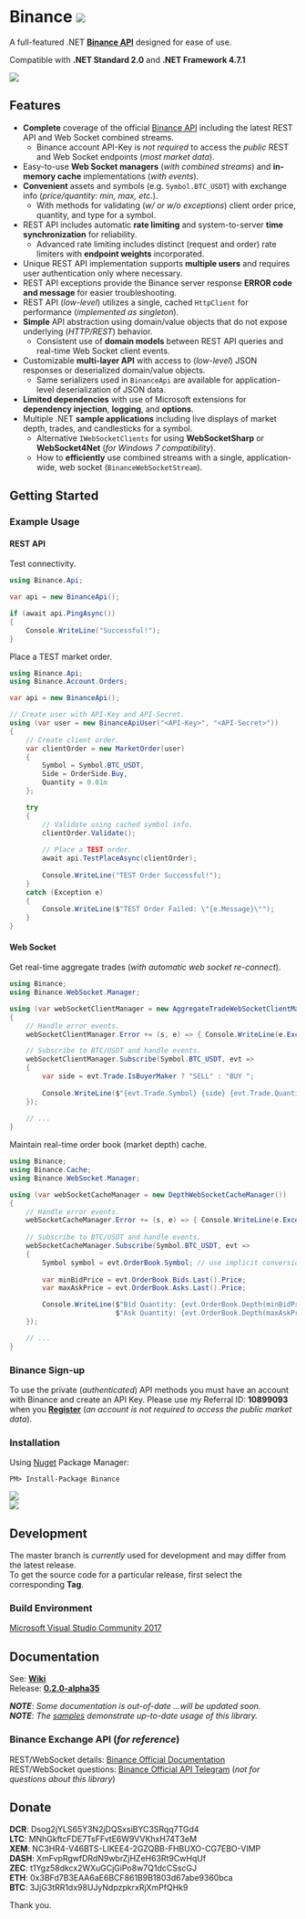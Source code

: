 # Binance ![](https://github.com/sonvister/Binance/blob/master/images/logo.png?raw=true)
A full-featured .NET **[Binance API](https://github.com/binance-exchange/binance-official-api-docs)** designed for ease of use.

Compatible with **.NET Standard 2.0** and **.NET Framework 4.7.1**

[![](https://img.shields.io/github/last-commit/sonvister/Binance.svg)](https://github.com/sonvister/Binance)

## Features
* **Complete** coverage of the official [Binance API](https://github.com/binance-exchange/binance-official-api-docs) including the latest REST API and Web Socket combined streams.
  * Binance account API-Key is *not required* to access the *public* REST and Web Socket endpoints (*most market data*).
* Easy-to-use **Web Socket managers** (*with combined streams*) and **in-memory cache** implementations (*with events*).
* **Convenient** assets and symbols (e.g. `Symbol.BTC_USDT`) with exchange info (*price/quantity: min, max, etc.*).
  * With methods for validating (*w/ or w/o exceptions*) client order price, quantity, and type for a symbol.
* REST API includes automatic **rate limiting** and system-to-server **time synchronization** for reliability.
  * Advanced rate limiting includes distinct (request and order) rate limiters with **endpoint weights** incorporated. 
* Unique REST API implementation supports **multiple users** and requires user authentication only where necessary.
* REST API exceptions provide the Binance server response **ERROR code and message** for easier troubleshooting.
* REST API (*low-level*) utilizes a single, cached `HttpClient` for performance (*implemented as singleton*).
* **Simple** API abstraction using domain/value objects that do not expose underlying (*HTTP/REST*) behavior.
  * Consistent use of **domain models** between REST API queries and real-time Web Socket client events.
* Customizable **multi-layer API** with access to (*low-level*) JSON responses or deserialized domain/value objects.
  * Same serializers used in `BinanceApi` are available for application-level deserialization of JSON data.
* **Limited dependencies** with use of Microsoft extensions for **dependency injection**, **logging**, and **options**.
* Multiple .NET **sample applications** including live displays of market depth, trades, and candlesticks for a symbol.
  * Alternative `IWebSocketClients` for using **WebSocketSharp** or **WebSocket4Net** (*for Windows 7 compatibility*).
  * How to **efficiently** use combined streams with a single, application-wide, web socket (`BinanceWebSocketStream`).

## Getting Started
### Example Usage
#### REST API
Test connectivity.

```C#
using Binance.Api;

var api = new BinanceApi();

if (await api.PingAsync())
{
    Console.WriteLine("Successful!");
}
```

Place a TEST market order.

```C#
using Binance.Api;
using Binance.Account.Orders;

var api = new BinanceApi();

// Create user with API-Key and API-Secret.
using (var user = new BinanceApiUser("<API-Key>", "<API-Secret>"))
{
    // Create client order.
    var clientOrder = new MarketOrder(user)
    {
        Symbol = Symbol.BTC_USDT,
        Side = OrderSide.Buy,
        Quantity = 0.01m
    };

    try
    {
        // Validate using cached symbol info.
        clientOrder.Validate();
        
        // Place a TEST order.
        await api.TestPlaceAsync(clientOrder);
        
        Console.WriteLine("TEST Order Successful!");
    }
    catch (Exception e)
    {
        Console.WriteLine($"TEST Order Failed: \"{e.Message}\"");
    }
}
```

#### Web Socket
Get real-time aggregate trades (*with automatic web socket re-connect*).

```C#
using Binance;
using Binance.WebSocket.Manager;

using (var webSocketClientManager = new AggregateTradeWebSocketClientManager())
{
    // Handle error events.
    webSocketClientManager.Error += (s, e) => { Console.WriteLine(e.Exception.Message); };

    // Subscribe to BTC/USDT and handle events.
    webSocketClientManager.Subscribe(Symbol.BTC_USDT, evt =>
    {
        var side = evt.Trade.IsBuyerMaker ? "SELL" : "BUY ";
    
        Console.WriteLine($"{evt.Trade.Symbol} {side} {evt.Trade.Quantity} @ {evt.Trade.Price}");    
    });
  
    // ...
}
```

Maintain real-time order book (market depth) cache.

```C#
using Binance;
using Binance.Cache;
using Binance.WebSocket.Manager;

using (var webSocketCacheManager = new DepthWebSocketCacheManager())
{
    // Handle error events.
    webSocketCacheManager.Error += (s, e) => { Console.WriteLine(e.Exception.Message); };
    
    // Subscribe to BTC/USDT and handle events.
    webSocketCacheManager.Subscribe(Symbol.BTC_USDT, evt =>
    {
        Symbol symbol = evt.OrderBook.Symbol; // use implicit conversion.
    
        var minBidPrice = evt.OrderBook.Bids.Last().Price;
        var maxAskPrice = evt.OrderBook.Asks.Last().Price;

        Console.WriteLine($"Bid Quantity: {evt.OrderBook.Depth(minBidPrice)} {symbol.BaseAsset} - " +
                          $"Ask Quantity: {evt.OrderBook.Depth(maxAskPrice)} {symbol.BaseAsset}");
    });

    // ...
}
```

### Binance Sign-up
To use the private (*authenticated*) API methods you must have an account with Binance and create an API Key. Please use my Referral ID: **10899093** when you [**Register**](https://www.binance.com/register.html?ref=10899093) (*an account is not required to access the public market data*).

### Installation
Using [Nuget](https://www.nuget.org/packages/Binance/) Package Manager:
```
PM> Install-Package Binance
```
[![](https://img.shields.io/nuget/v/Binance.svg)](https://www.nuget.org/packages/Binance)\
[![](https://img.shields.io/nuget/dt/Binance.svg)](https://www.nuget.org/packages/Binance)

## Development
The master branch is *currently* used for development and may differ from the latest release.\
To get the source code for a particular release, first select the corresponding **Tag**.

### Build Environment
[Microsoft Visual Studio Community 2017](https://www.visualstudio.com/vs/community/)

## Documentation
See: [**Wiki**](https://github.com/sonvister/Binance/wiki)\
Release: [**0.2.0-alpha35**](https://github.com/sonvister/Binance/releases/tag/v0.2.0-alpha35)

***NOTE**: Some documentation is out-of-date ...will be updated soon.*\
***NOTE**: The [samples](https://github.com/sonvister/Binance/blob/master/samples) demonstrate up-to-date usage of this library.*

### Binance Exchange API (*for reference*)
REST/WebSocket details: [Binance Official Documentation](https://github.com/binance-exchange/binance-official-api-docs)\
REST/WebSocket questions: [Binance Official API Telegram](https://t.me/binance_api_english) (*not for questions about this library*)

## Donate
**DCR**: Dsog2jYLS65Y3N2jDQSxsiBYC3SRqq7TGd4\
**LTC**: MNhGkftcFDE7TsFFvtE6W9VVKhxH74T3eM\
**XEM**: NC3HR4-V46BTS-LIKEE4-2GZQBB-FHBUXO-CG7EBO-VIMP\
**DASH**: XmFvpRgwfDRdN9wbrZjHZeH63Rt9CwHqUf\
**ZEC**: t1Ygz58dkcx2WXuGCjGiPo8w7Q1dcCSscGJ\
**ETH**: 0x3BFd7B3EAA6aE6BCF861B9B1803d67abe9360bca\
**BTC**: 3JjG3tRR1dx98UJyNdpzpkrxRjXmPfQHk9

Thank you.
